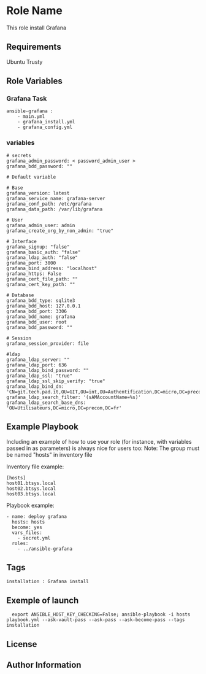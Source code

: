 Role Name
=========

This role install Grafana

Requirements
------------

Ubuntu Trusty

Role Variables
--------------

### Grafana Task

    ansible-grafana :
        - main.yml
        - grafana_install.yml
        - grafana_config.yml

### variables

    # secrets
    grafana_admin_password: < password_admin_user >
    grafana_bdd_password: ""

    # Default variable

    # Base
    grafana_version: latest
    grafana_service_name: grafana-server
    grafana_conf_path: /etc/grafana
    grafana_data_path: /var/lib/grafana

    # User
    grafana_admin_user: admin
    grafana_create_org_by_non_admin: "true"

    # Interface
    grafana_signup: "false"
    grafana_basic_auth: "false"
    grafana_ldap_auth: "false"
    grafana_port: 3000
    grafana_bind_address: "localhost"
    grafana_https: False
    grafana_cert_file_path: ""
    grafana_cert_key_path: ""

    # Database
    grafana_bdd_type: sqlite3
    grafana_bdd_host: 127.0.0.1
    grafana_bdd_port: 3306
    grafana_bdd_name: grafana
    grafana_bdd_user: root
    grafana_bdd_password: ""

    # Session
    grafana_session_provider: file

    #ldap
    grafana_ldap_server: ""
    grafana_ldap_port: 636
    grafana_ldap_bind_password: ""
    grafana_ldap_ssl: "true"
    grafana_ldap_ssl_skip_verify: "true"
    grafana_ldap_bind_dn: 'CN=git.tech.pad.it,OU=GIT,OU=int,OU=Authentification,DC=micro,DC=precom,DC=fr'
    grafana_ldap_search_filter: '(sAMAccountName=%s)'
    grafana_ldap_search_base_dns: 'OU=Utilisateurs,DC=micro,DC=precom,DC=fr'

Example Playbook
----------------

Including an example of how to use your role (for instance, with variables passed in as parameters) is always nice for users too:
Note: The group must be named "hosts" in inventory file

Inventory file example:

    [hosts]
    host01.btsys.local
    host02.btsys.local
    host03.btsys.local

Playbook example:

    - name: deploy grafana
      hosts: hosts
      become: yes
      vars_files:
        - secret.yml
      roles:
        - ../ansible-grafana

Tags
-----------------

    installation : Grafana install

Exemple of launch
-----------------

      export ANSIBLE_HOST_KEY_CHECKING=False; ansible-playbook -i hosts playbook.yml --ask-vault-pass --ask-pass --ask-become-pass --tags installation

License
-------

Author Information
------------------
